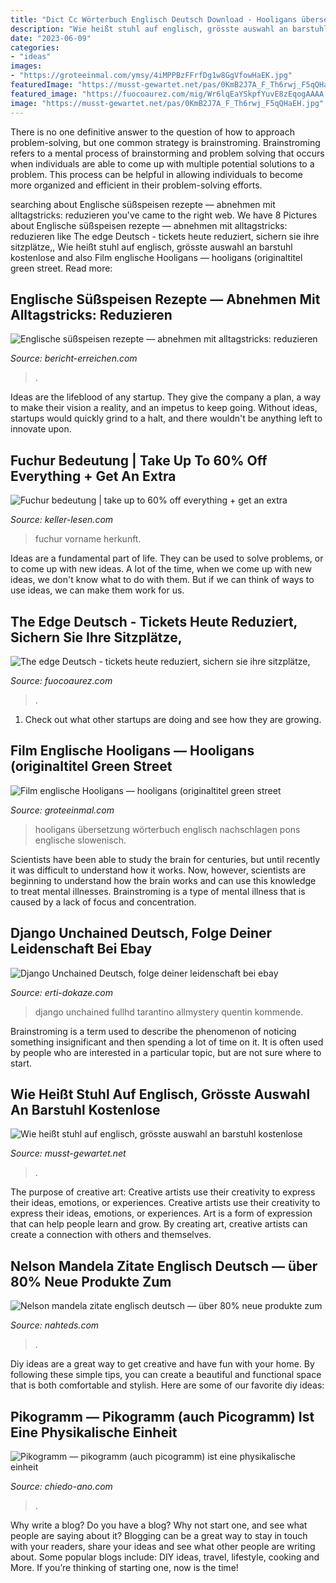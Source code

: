 ```yaml
---
title: "Dict Cc Wörterbuch Englisch Deutsch Download - Hooligans übersetzung Wörterbuch Englisch Nachschlagen Pons Englische Slowenisch"
description: "Wie heißt stuhl auf englisch, grösste auswahl an barstuhl kostenlose"
date: "2023-06-09"
categories:
- "ideas"
images:
- "https://groteeinmal.com/ymsy/4iMPPBzFFrfDg1w8GgVfowHaEK.jpg"
featuredImage: "https://musst-gewartet.net/pas/0KmB2J7A_F_Th6rwj_F5qQHaEH.jpg"
featured_image: "https://fuocoaurez.com/mig/Wr6lqEaYSkpfYuvE8zEqogAAAA.jpg"
image: "https://musst-gewartet.net/pas/0KmB2J7A_F_Th6rwj_F5qQHaEH.jpg"
---
```



There is no one definitive answer to the question of how to approach problem-solving, but one common strategy is brainstroming. Brainstroming refers to a mental process of brainstorming and problem solving that occurs when individuals are able to come up with multiple potential solutions to a problem. This process can be helpful in allowing individuals to become more organized and efficient in their problem-solving efforts.

	

		
searching about Englische süßspeisen rezepte — abnehmen mit alltagstricks: reduzieren you've came to the right web. We have 8 Pictures about Englische süßspeisen rezepte — abnehmen mit alltagstricks: reduzieren like The edge Deutsch - tickets heute reduziert, sichern sie ihre sitzplätze,, Wie heißt stuhl auf englisch, grösste auswahl an barstuhl kostenlose and also Film englische Hooligans — hooligans (originaltitel green street. Read more:
		
    
## Englische Süßspeisen Rezepte — Abnehmen Mit Alltagstricks: Reduzieren

<img loading=lazy src="https://bericht-erreichen.com/eyfl/xqkC3vA_rK7lHYnBFhMkGwHaF8.jpg" onerror="this.onerror=null;this.src='https://tse3.mm.bing.net/th?id=OIP.Teh-InPecff6-4GXBwn2NAAAAA&amp;pid=15.1';" alt="Englische süßspeisen rezepte — abnehmen mit alltagstricks: reduzieren">

_Source: bericht-erreichen.com_

>. 

	

Ideas are the lifeblood of any startup. They give the company a plan, a way to make their vision a reality, and an impetus to keep going. Without ideas, startups would quickly grind to a halt, and there wouldn't be anything left to innovate upon.

    
## Fuchur Bedeutung | Take Up To 60% Off Everything + Get An Extra

<img loading=lazy src="https://keller-lesen.com/pohzro/YtCqseqbkCV1x6t-nXEGdAHaK_.jpg" onerror="this.onerror=null;this.src='https://tse3.mm.bing.net/th?id=OIP.ptmXBbJjgW8t3JBc0lJk1wAAAA&amp;pid=15.1';" alt="Fuchur bedeutung | take up to 60% off everything + get an extra">

_Source: keller-lesen.com_

>fuchur vorname herkunft. 

	

Ideas are a fundamental part of life. They can be used to solve problems, or to come up with new ideas. A lot of the time, when we come up with new ideas, we don't know what to do with them. But if we can think of ways to use ideas, we can make them work for us.

    
## The Edge Deutsch - Tickets Heute Reduziert, Sichern Sie Ihre Sitzplätze,

<img loading=lazy src="https://fuocoaurez.com/mig/Wr6lqEaYSkpfYuvE8zEqogAAAA.jpg" onerror="this.onerror=null;this.src='https://tse3.mm.bing.net/th?id=OIP.xRSlHsLPq2cm_ruWNi62FAAAAA&amp;pid=15.1';" alt="The edge Deutsch - tickets heute reduziert, sichern sie ihre sitzplätze,">

_Source: fuocoaurez.com_

>. 

	

1. Check out what other startups are doing and see how they are growing.

    
## Film Englische Hooligans — Hooligans (originaltitel Green Street

<img loading=lazy src="https://groteeinmal.com/ymsy/4iMPPBzFFrfDg1w8GgVfowHaEK.jpg" onerror="this.onerror=null;this.src='https://tse2.mm.bing.net/th?id=OIP.NkkadtBsbSQgVBCvQSbCNwAAAA&amp;pid=15.1';" alt="Film englische Hooligans — hooligans (originaltitel green street">

_Source: groteeinmal.com_

>hooligans übersetzung wörterbuch englisch nachschlagen pons englische slowenisch. 

	

Scientists have been able to study the brain for centuries, but until recently it was difficult to understand how it works. Now, however, scientists are beginning to understand how the brain works and can use this knowledge to treat mental illnesses. Brainstroming is a type of mental illness that is caused by a lack of focus and concentration.

    
## Django Unchained Deutsch, Folge Deiner Leidenschaft Bei Ebay

<img loading=lazy src="https://erti-dokaze.com/csclgk/0RjoVdtE2nk.jpeg" onerror="this.onerror=null;this.src='https://tse1.mm.bing.net/th?id=OIP.rw5ra-mavXjU0g_G3q_pnAHaFj&amp;pid=15.1';" alt="Django Unchained Deutsch, folge deiner leidenschaft bei ebay">

_Source: erti-dokaze.com_

>django unchained fullhd tarantino allmystery quentin kommende. 

	

Brainstroming is a term used to describe the phenomenon of noticing something insignificant and then spending a lot of time on it. It is often used by people who are interested in a particular topic, but are not sure where to start.

    
## Wie Heißt Stuhl Auf Englisch, Grösste Auswahl An Barstuhl Kostenlose

<img loading=lazy src="https://musst-gewartet.net/pas/0KmB2J7A_F_Th6rwj_F5qQHaEH.jpg" onerror="this.onerror=null;this.src='https://tse3.mm.bing.net/th?id=OIP.5VTPse4_jpmZbtgvDu_DNgAAAA&amp;pid=15.1';" alt="Wie heißt stuhl auf englisch, grösste auswahl an barstuhl kostenlose">

_Source: musst-gewartet.net_

>. 

	

The purpose of creative art: Creative artists use their creativity to express their ideas, emotions, or experiences.
Creative artists use their creativity to express their ideas, emotions, or experiences. Art is a form of expression that can help people learn and grow. By creating art, creative artists can create a connection with others and themselves.

    
## Nelson Mandela Zitate Englisch Deutsch — über 80% Neue Produkte Zum

<img loading=lazy src="https://nahteds.com/fmqh/GK990zjZ1qnPwLgeFmdxfgHaD8.jpg" onerror="this.onerror=null;this.src='https://tse2.mm.bing.net/th?id=OIP.d1aWOQYT7QVvk6bwKxgfeQAAAA&amp;pid=15.1';" alt="Nelson mandela zitate englisch deutsch — über 80% neue produkte zum">

_Source: nahteds.com_

>. 

	

Diy ideas are a great way to get creative and have fun with your home. By following these simple tips, you can create a beautiful and functional space that is both comfortable and stylish. Here are some of our favorite diy ideas: 

    
## Pikogramm — Pikogramm (auch Picogramm) Ist Eine Physikalische Einheit

<img loading=lazy src="https://chiedo-ano.com/rirz/KemL1hK36VAtfmL1V_FwkgHaFR.jpg" onerror="this.onerror=null;this.src='https://tse1.mm.bing.net/th?id=OIP.PDPjHClg7dETnn9SxNtQOwAAAA&amp;pid=15.1';" alt="Pikogramm — pikogramm (auch picogramm) ist eine physikalische einheit">

_Source: chiedo-ano.com_

>. 

	

Why write a blog?
Do you have a blog? Why not start one, and see what people are saying about it? Blogging can be a great way to stay in touch with your readers, share your ideas and see what other people are writing about. Some popular blogs include: DIY ideas, travel, lifestyle, cooking and More. If you’re thinking of starting one, now is the time!

